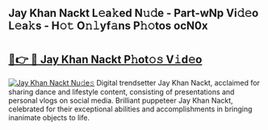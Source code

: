## Jay Khan Nackt L𝚎a𝚔ed N𝚞𝚍e - Part-wNp Vi𝚍𝚎o L𝚎a𝚔s - H𝚘𝚝 O𝚗𝚕yf𝚊ns P𝚑𝚘tos ocN0x

# <h2><a href="http://kf4kz3v.oniu.top/?m=Jay+Khan+Nackt">🔗👉 🔴 Jay Khan Nackt P𝚑ot𝚘𝚜 V𝚒d𝚎o</a></h2>

[![Jay Khan Nackt Nu𝚍e𝚜](https://i.imgur.com/0qMVB7G.gif)](http://kf4kz3v.oniu.top/?m=Jay+Khan+Nackt)
Digital trendsetter Jay Khan Nackt, acclaimed for sharing dance and lifestyle content, consisting of presentations and personal vlogs on social media. Brilliant puppeteer Jay Khan Nackt, celebrated for their exceptional abilities and accomplishments in bringing inanimate objects to life.  

